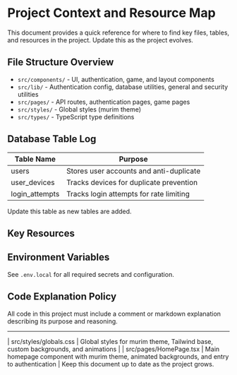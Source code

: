# Project Context and Resource Map

This document provides a quick reference for where to find key files, tables, and resources in the project. Update this as the project evolves.

## File Structure Overview

- `src/components/` - UI, authentication, game, and layout components
- `src/lib/`        - Authentication config, database utilities, general and security utilities
- `src/pages/`      - API routes, authentication pages, game pages
- `src/styles/`     - Global styles (murim theme)
- `src/types/`      - TypeScript type definitions

## Database Table Log

| Table Name      | Purpose                                 |
|-----------------|-----------------------------------------|
| users           | Stores user accounts and anti-duplicate |
| user_devices    | Tracks devices for duplicate prevention |
| login_attempts  | Tracks login attempts for rate limiting |

Update this table as new tables are added.

## Key Resources


## Environment Variables

See `.env.local` for all required secrets and configuration.

## Code Explanation Policy

All code in this project must include a comment or markdown explanation describing its purpose and reasoning.

---
| src/styles/globals.css        | Global styles for murim theme, Tailwind base, custom backgrounds, and animations |
| src/pages/HomePage.tsx        | Main homepage component with murim theme, animated backgrounds, and entry to authentication |
Keep this document up to date as the project grows.

